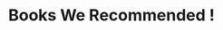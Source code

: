 ---
title: Books We Recommended !
type: books
image: /img/books-jumbotron.jpg
heading: What we offer
description: >-
  Book With Coffee is the ultimate spot for book lovers (May be coffee and book lovers) who want to find new books, read blogs about books, reviews.
intro:
  blurbs:
    - image: /img/img_323457.png
      text: >
        Here you can find books from different categories, topics, languages as per your choice. Even if you are interested you can participate to write review blogs of books which you have
    - image: /img/books-1673578_1280.png
      text: >
        We offer older edition of books which rarely available in the world. Our blogs helps you to get overview of books, readers views on book and may add more interest in you to order and enjoy your reading with copy.
        you’ll find a books to fall in love with in our shop.

testimonials:
  - author: Dr. Seuss
    quote: >-
      The more that you read, the more things you will know. the more place you will go.
  - author: Mason Cooley
    quote: >-
     Reading give us someplace to go when we have to stay where we are.

full_image: /img/products-full-width.jpg

pricing:
  heading: Available Books in Store
  description: >-
    We make it easy to make great coffee a part of your life. Choose one of our
    monthly subscription plans to receive great coffee at your doorstep each
    month. Contact us about more details and payment info.
  plans:
    - description: Mud, Sweat and Tears
      items:
        - Autobiography of Famous TV actor Bear Grylls (Man vs Wild Fame) Bear Grylls is a man who has always loved adventure. he spent months hiking in the Himalayas as he considered joining the Indian Army. he passed SAS selection, accident, climbing Everest, TV adventures,
        - Pages - 700
        - Discount applicable
      plan: Bear Grylls 
      image: /img/books/mud-sweat-tears.jpg
      price: '10.50'
    - description: The Alchemist
      items:
        - This story is about an Andalusian shepherd boy named Santiago, who travels from his homeland in Spain to the Egyptian desert in search of a treasure.
        - Pages - 180
        - Discount Not Applicable
      plan: Paulo Coelho
      image: /img/books/alkimest.jpg
      price: '8.99'
    - description: Animal Farm
      items:
        - Animal Farm is Orwell’s classic satire of the Russian Revolution - an account of the bold struggle, initiated by the animals, that transforms Mr. Jones’s Manor Farm into Animal Farm
        - Pages - 220
        - Discount Not Applicable
      plan: George Orwell
      image: /img/books/animal-farm.jpg
      price: '7.99'
    - description: The Blue Hour
      items:
        - The Blue Hour - two love affairs and two summers, 75 years apart. Damaged by a toxic relationship, Ava Westmorland flees the ruins of her life in London for a carer's job in a Cornish village. She hopes a combination of countryside and coast will heal her shattered heart. But...
        - Pages - 180
        - Discount Not Applicable
      plan: M.J. Greenwood
      image: /img/books/alkimest.jpg
      price: '3.50'
    - description: Miss Eliza's English Kitchen
      items:
        - In a novel perfect for fans of Hazel Gaynor’s A Memory of Violets and upstairs-downstairs stories, Annabel Abbs, the award-winning author of The Joyce Girl, returns with the brilliant real-life story of Eliza Acton and her assistant as they revolutionized British cooking and cookbooks around the world.
        - Pages - 400
        - Discount Not Applicable
      plan: Annabel Abbs
      image: /img/books/miss-elizas-english-kitchen.jpg
      price: '14.50'
    - description: The Sweetness of Water
      items:
        - In the spirit of The Known World and The Underground Railroad, a profound debut about the unlikely bond between two freedmen who are brothers and the Georgia farmer whose alliance will alter their lives, and his, forever.
        - Pages - 368
        - Discount Not Applicable
      plan: Nathan Harris
      image: /img/books/the-sweetness-of-water.jpg
      price: '11.99'
    - description: The Secret Life of Albert Entwistle
      items:
        - Albert Entwistle is a private man with a quiet, simple life. He lives alone with his cat Gracie. And he’s a postman. At least he was a postman until, three months before his sixty-fifth birthday, he receives a letter from the Royal Mail thanking him for decades of service and stating he is being forced into retirement.
        - Pages - 400
        - Discount Not Applicable
      plan: Matt Coin
      image: /img/books/the-secret-life-of-albert-entwistle.jpg
      price: '12.00'
---